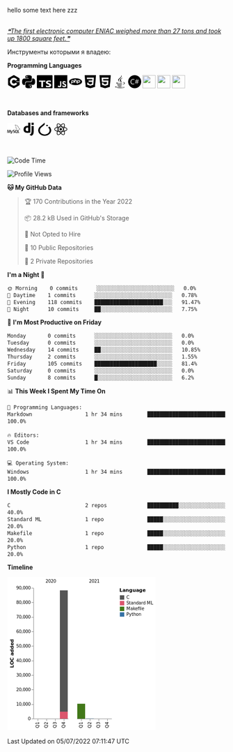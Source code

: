 hello some text here zzz
<br />
<br />
<a href='https://github.com/marketplace/actions/quote-readme'>
<!--STARTS_HERE_QUOTE_README-->
<i>❝The first electronic computer ENIAC weighed more than 27 tons and took up 1800 square feet.❞</i>
<!--ENDS_HERE_QUOTE_README-->
</a>

Инструменты которыми я владею: 

**Programming Languages**

 <div>
    <img src="https://github.com/SHARKKK7/SHARKKK7/blob/main/src/cplusplus.svg" width="30" height="30"/>
    <img src="https://github.com/SHARKKK7/SHARKKK7/blob/main/src/python.svg" width="30" height="30"/>
    <img src="https://github.com/SHARKKK7/SHARKKK7/blob/main/src/typescript.svg" width="36" height="30"/>
    <img src="https://github.com/SHARKKK7/SHARKKK7/blob/main/src/javascript.svg" width="30" height="30"/>
    <img src="https://github.com/SHARKKK7/SHARKKK7/blob/main/src/php.svg" width="30" height="30"/>
    <img src="https://github.com/SHARKKK7/SHARKKK7/blob/main/src/css3.svg" width="30" height="30"/>
    <img src="https://github.com/SHARKKK7/SHARKKK7/blob/main/src/html5.svg" width="30" height="30"/>
    <img src="https://github.com/SHARKKK7/SHARKKK7/blob/main/src/java.svg" width="30" height="30"/>
    <img src="https://github.com/SHARKKK7/SHARKKK7/blob/main/src/csharp.svg" width="30" height="30"/>
    <img src="" width="30" height="30"/>
    <img src="" width="30" height="30"/>
    <img src="" width="30" height="30"/>
    
</div>
<p>&nbsp;</p>

**Databases and frameworks**

<div>
    <img src="https://github.com/SHARKKK7/SHARKKK7/blob/main/src/mysql.svg" width="30" height="30"/>
    <img src="https://github.com/SHARKKK7/SHARKKK7/blob/main/src/django.svg" width="30" height="30"/>
    <img src="https://github.com/SHARKKK7/SHARKKK7/blob/main/src/pytorch.svg" width="36" height="30"/>
    <img src="https://github.com/SHARKKK7/SHARKKK7/blob/main/src/react.svg" width="30" height="30"/>
    
</div>
<p>&nbsp;</p>

<!--START_SECTION:waka-->
![Code Time](http://img.shields.io/badge/Code%20Time-1%20hr%2037%20mins-blue)

![Profile Views](http://img.shields.io/badge/Profile%20Views-63-blue)

**🐱 My GitHub Data** 

> 🏆 170 Contributions in the Year 2022
 > 
> 📦 28.2 kB Used in GitHub's Storage 
 > 
> 🚫 Not Opted to Hire
 > 
> 📜 10 Public Repositories 
 > 
> 🔑 2 Private Repositories  
 > 
**I'm a Night 🦉** 

```text
🌞 Morning    0 commits      ░░░░░░░░░░░░░░░░░░░░░░░░░   0.0% 
🌆 Daytime    1 commits      ░░░░░░░░░░░░░░░░░░░░░░░░░   0.78% 
🌃 Evening    118 commits    ██████████████████████░░░   91.47% 
🌙 Night      10 commits     ██░░░░░░░░░░░░░░░░░░░░░░░   7.75%

```
📅 **I'm Most Productive on Friday** 

```text
Monday       0 commits      ░░░░░░░░░░░░░░░░░░░░░░░░░   0.0% 
Tuesday      0 commits      ░░░░░░░░░░░░░░░░░░░░░░░░░   0.0% 
Wednesday    14 commits     ██░░░░░░░░░░░░░░░░░░░░░░░   10.85% 
Thursday     2 commits      ░░░░░░░░░░░░░░░░░░░░░░░░░   1.55% 
Friday       105 commits    ████████████████████░░░░░   81.4% 
Saturday     0 commits      ░░░░░░░░░░░░░░░░░░░░░░░░░   0.0% 
Sunday       8 commits      █░░░░░░░░░░░░░░░░░░░░░░░░   6.2%

```


📊 **This Week I Spent My Time On** 

```text
💬 Programming Languages: 
Markdown                 1 hr 34 mins        █████████████████████████   100.0%

🔥 Editors: 
VS Code                  1 hr 34 mins        █████████████████████████   100.0%

💻 Operating System: 
Windows                  1 hr 34 mins        █████████████████████████   100.0%

```

**I Mostly Code in C** 

```text
C                        2 repos             ██████████░░░░░░░░░░░░░░░   40.0% 
Standard ML              1 repo              █████░░░░░░░░░░░░░░░░░░░░   20.0% 
Makefile                 1 repo              █████░░░░░░░░░░░░░░░░░░░░   20.0% 
Python                   1 repo              █████░░░░░░░░░░░░░░░░░░░░   20.0%

```


**Timeline**

![Chart not found](https://raw.githubusercontent.com/SHARKKK7/SHARKKK7/main/charts/bar_graph.png) 


 Last Updated on 05/07/2022 07:11:47 UTC
<!--END_SECTION:waka-->
